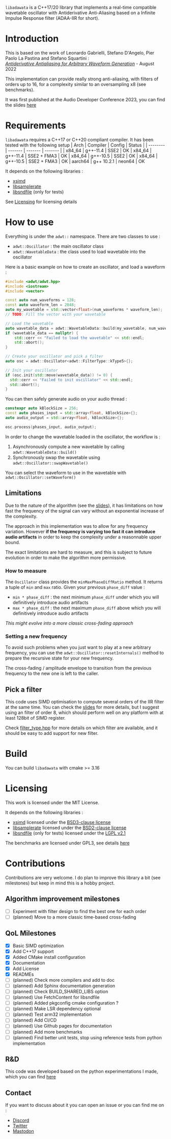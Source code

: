 `libadawata` is a C++17/20 library that implements a real-time compatible wavetable
oscillator with Antiderivative Anti-Aliasing based on a Infinite Impulse Response
filter (ADAA-IIR for short).


# Introduction
This is based on the work of Leonardo Gabrielli, Stefano D'Angelo, Pier Paolo La Pastina and Stefano Squartini :  
[*Antiderivative Antialiasing for Arbitrary Waveform Generation*](https://www.researchgate.net/publication/362628103_Antiderivative_Antialiasing_for_Arbitrary_Waveform_Generation) - August 2022

This implementation can provide really strong anti-aliasing, with filters of orders
up to 16, for a complexity similar to an oversampling x8 (see benchmarks).

It was first published at the Audio Developer Conference 2023, you can find the slides [here](https://docs.google.com/presentation/d/1mx8f7yxXMLxQ-pl3IcoqLkcZtQGd7z6gOidcQMAfxPc/edit?usp=sharing)

# Requirements
`libadawata` requires a C++17 or C++20 compliant compiler. It has been tested
with the following setup
| Arch    | Compiler | Config | Status |
| -------- | ------- | ------- | ------- |
| x84_64  | g++-11.4 | SSE2   | OK
| x84_64  | g++-11.4 | SSE2 + FMA3 | OK
| x84_64 | g++-10.5  | SSE2 | OK
| x84_64 | g++-10.5  | SSE2 + FMA3 | OK
| aarch64 | g++ 10.2.1 | neon64 | OK

It depends on the following libraries :
- [xsimd](https://github.com/xtensor-stack/xsimd/tree/master)
- [libsamplerate](https://github.com/libsndfile/libsamplerate)
- [libsndfile](https://github.com/libsndfile/libsamplerate) (only for tests)

See [Licensing](#Licensing) for licensing details

# How to use
Everything is under the `adwt::` namespace. There are two classes to use :
- `adwt::Oscillator` : the main oscillator class
- `adwt::WavetableData` : the class used to load wavetable into the oscillator

Here is a basic example on how to create an oscillator, and load a waveform :
```cpp
#include <adwt/adwt.hpp>
#include <iostream>
#include <vector>

const auto num_waveforms = 128;
const auto waveform_len = 2048;
auto my_wavetable = std::vector<float>(num_waveforms * waveform_len);
// TODO: Fill the vector with your wavetable

// Load the wavetable
auto wavetable_data = adwt::WavetableData::build(my_wavetable, num_waveforms, 44100);
if (wavetable_data == nullptr) {
    std::cerr << "Failed to load the wavetable" << std::endl;
    std::abort();
}

// Create your oscillator and pick a filter
auto osc = adwt::Oscillator<adwt::FilterType::kType5>{};

// Init your oscillator
if (osc.init(std::move(wavetable_data)) != 0) {
  std::cerr << "Failed to init oscillator" << std::endl;
  std::abort();
}
```

You can then safely generate audio on your audio thread :
```cpp
constexpr auto kBlockSize = 256;
const auto phases_input = std::array<float, kBlockSize>{};
auto audio_output = std::array<float, kBlockSize>{};

osc.process(phases_input, audio_output);
```

In order to change the wavetable loaded in the oscillator, the workflow is :  
1. Asynchronously compute a new wavetable by calling `adwt::WavetableData::build()`
2. Synchronously swap the wavetable using `adwt::Oscillator::swapWavetable()`

You can select the waveform to use in the wavetable with `adwt::Oscillator::setWaveform()`

## Limitations
Due to the nature of the algorithm (see the [slides](https://docs.google.com/presentation/d/1mx8f7yxXMLxQ-pl3IcoqLkcZtQGd7z6gOidcQMAfxPc/edit?usp=sharing)),
it has limitations on how fast the frequency of the signal can vary without an 
exponential increase of the complexity.

The approach in this implementation was to allow for any frequency variation. However 
**if the frequency is varying too fast it can introduce audio artifacts** in order to keep
the complexity under a reasonnable upper bound.

The exact limitations are hard to measure, and this is subject to future evolution
in order to make the algorithm more permissive.

### How to measure
The `Oscillator` class provides the `minMaxPhaseDiffRatio` method. It returns
a tuple of `min` and `max` ratio. Given your previous `phase_diff` value :
- `min * phase_diff` : the next minimum `phase_diff` under which you will definitively
introduce audio artifacts
- `max * phase_diff` : the next maximum `phase_diff` above which you will definitively
introduce audio artifacts

*This might evolve into a more classic cross-fading approach*

### Setting a new frequency
To avoid such problems when you just want to play at a new arbitrary frequency, 
you can use the `adwt::Oscillator::resetInternals()` method to prepare the recursive
state for your new frequency.

The cross-fading / amplitude envelope to transition from the previous frequency
to the new one is left to the caller.

## Pick a filter
This code uses SIMD optimisation to compute several orders of the IIR filter at the same time.
You can check the [slides](https://docs.google.com/presentation/d/1mx8f7yxXMLxQ-pl3IcoqLkcZtQGd7z6gOidcQMAfxPc/edit?usp=sharing)
for more details, but I suggest using an filter of order 8, which should perform
well on any platform with at least 128bit of SIMD register.

Check [filter_type.hpp](adwt/filter_type.hpp) for more details on which filter
are available, and it should be easy to add support for new filter.

# Build
You can build `libadawata` with cmake >= 3.16

# Licensing
This work is licensed under the MIT License.

It depends on the following libraries :
- [xsimd](https://github.com/xtensor-stack/xsimd/tree/master) licensed under the [BSD3-clause license](https://github.com/xtensor-stack/xsimd/blob/master/LICENSE)
- [libsamplerate](https://github.com/libsndfile/libsamplerate) licensed under the [BSD2-clause license](https://github.com/libsndfile/libsamplerate/blob/master/COPYING)
- [libsndfile]() (only for tests) licensed under the [LGPL v2.1](https://github.com/libsndfile/libsamplerate/blob/master/COPYING)

The benchmarks are licensed under GPL3, see details [here](tests/benchmarks/README.md)

# Contributions
Contributions are very welcome. I do plan to improve this library a bit (see milestones)
but keep in mind this is a hobby project.

## Algorithm improvement milestones
- [ ] Experiment with filter design to find the best one for each order
- [ ] (planned) Move to a more classic time-based cross-fading

## QoL Milestones
- [x] Basic SIMD optimization
- [x] Add C++17 support
- [x] Added CMake install configuration
- [x] Documentation
- [x] Add License
- [x] READMEs
- [ ] (planned) Check more compilers and add to doc
- [ ] (planned) Add Sphinx documentation generation
- [ ] (planned) Check BUILD_SHARED_LIBS option
- [ ] (planned) Use FetchContent for libsndfile
- [ ] (planned) Added pkgconfig cmake configuration ?
- [ ] (planned) Make LSR dependency optional
- [ ] (planned) Test arm32 implementation
- [ ] (planned) Add CI/CD
- [ ] (planned) Use Github pages for documentation
- [ ] (planned) Add more benchmarks
- [ ] (planned) Find better unit tests, stop using reference tests from python implementation

## R&D
This code was developed based on the python experimentations I made, which you can
find [here](https://github.com/maxmarsc/ADAA_wavetable/)

## Contact
If you want to discuss about it you can open an issue or you can find me on :
- [Discord](https://discordapp.com/users/Groumpf#2353)
- [Twitter](https://twitter.com/Groumpf_)
- [Mastodon](https://piaille.fr/@groumpf)


